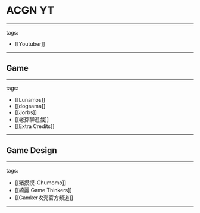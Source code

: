 # ACGN YT

---
tags:
  - [[Youtuber]]
---

## Game
---
tags:
  - [[Lunamos]]
  - [[dogsama]]
  - [[Jorbs]]
  - [[老孫聊遊戲]]
  - [[Extra Credits]]
---

## Game Design
---
tags:
  - [[猪摸摸-Chumomo]]
  - [[綺麗 Game Thinkers]]
  - [[Gamker攻壳官方频道]]
---